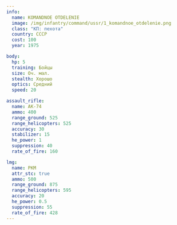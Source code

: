 ```yaml
---
info:
  name: KOMANDNOE OTDELENIE
  image: /img/infantry/command/ussr/1_komandnoe_otdelenie.png
  class: "КП: пехота"
  country: СССР
  cost: 100
  year: 1975

body:
  hp: 5
  training: Бойцы
  size: Оч. мал.
  stealth: Хорошо
  optics: Средний
  speed: 20

assault_rifle:
  name: AK-74
  ammo: 400
  range_ground: 525
  range_helicopters: 525
  accuracy: 30
  stabilizer: 15
  he_power: 1
  suppression: 40
  rate_of_fire: 160

lmg:
  name: PKM
  attr_stc: true
  ammo: 500
  range_ground: 875
  range_helicopters: 595
  accuracy: 20
  he_power: 0.5
  suppression: 55
  rate_of_fire: 428
---
```

